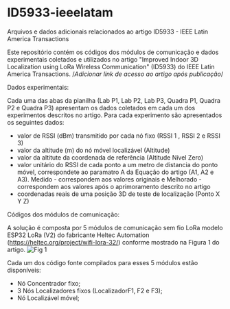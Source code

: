 # ID5933-ieeelatam
Arquivos e dados adicionais relacionados ao artigo ID5933 - IEEE Latin America Transactions

Este repositório contém os códigos dos módulos de comunicação e dados experimentais coletados e utilizados no artigo "Improved Indoor 3D Localization using LoRa Wireless Communication" (ID5933) do IEEE Latin America Transactions.
/*Adicionar link de acesso ao artigo após publicação*/

Dados experimentais:

Cada uma das abas da planilha (Lab P1, Lab P2, Lab P3, Quadra P1, Quadra P2 e Quadra P3) apresentam os dados coletados em cada um dos experimentos descritos no artigo.
Para cada experimento são apresentados os seguintes dados:
- valor de RSSI (dBm) transmitido por cada nó fixo (RSSI 1 , RSSI 2 e RSSI 3)
- valor da altitude (m) do nó móvel localizável (Altitude)
- valor da altitute da coordenada de referência (Altitude Nível Zero)
- valor unitário do RSSI de cada ponto a um metro de distancia do ponto móvel, correspondete ao paramatro A da Equação do artigo (A1, A2 e A3). Medido - correspondem aos valores originais e Melhorado - correspondem aos valores após o aprimoramento descrito no artigo 
- coordenadas reais de uma posição 3D de teste de localização (Ponto X Y Z)

Códigos dos módulos de comunicação:

A solução é composta por 5 módulos de comunicação sem fio LoRa modelo ESP32 LoRa (V2) do fabricante Heltec Automation (https://heltec.org/project/wifi-lora-32/) conforme mostrado na Figura 1 do artigo.
![Fig 1](https://user-images.githubusercontent.com/31543410/142046715-6df9f88e-81d3-4c3d-ace0-0b51d541be80.png)

Cada um dos código fonte compilados para esses 5 módulos estão disponíveis: 
- Nó Concentrador fixo;
- 3 Nós Localizadores fixos (LocalizadorF1, F2 e F3);
- Nó Localizável móvel;
